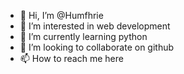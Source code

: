 - 👋 Hi, I’m @Humfhrie
- 👀 I’m interested in web development
- 🌱 I’m currently learning python
- 💞️ I’m looking to collaborate on github
- 📫 How to reach me here

<!---
Humfhrie/Humfhrie is a ✨ special ✨ repository because its `README.md` (this file) appears on your GitHub profile.
You can click the Preview link to take a look at your changes.
--->
